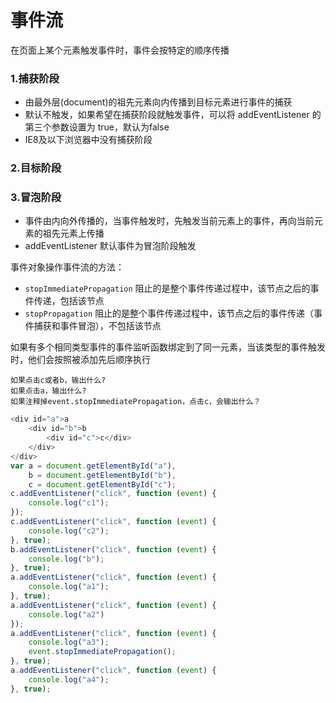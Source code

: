 # 事件流
在页面上某个元素触发事件时，事件会按特定的顺序传播

### 1.捕获阶段
- 由最外层(document)的祖先元素向内传播到目标元素进行事件的捕获
- 默认不触发，如果希望在捕获阶段就触发事件，可以将 addEventListener 的第三个参数设置为 true，默认为false
- IE8及以下浏览器中没有捕获阶段
### 2.目标阶段
### 3.冒泡阶段
- 事件由内向外传播的，当事件触发时，先触发当前元素上的事件，再向当前元素的祖先元素上传播
- addEventListener 默认事件为冒泡阶段触发

事件对象操作事件流的方法：
- `stopImmediatePropagation`
阻止的是整个事件传递过程中，该节点之后的事件传递，包括该节点
- `stopPropagation`
阻止的是整个事件传递过程中，该节点之后的事件传递（事件捕获和事件冒泡），不包括该节点


如果有多个相同类型事件的事件监听函数绑定到了同一元素，当该类型的事件触发时，他们会按照被添加先后顺序执行

```
如果点击c或者b，输出什么?
如果点击a，输出什么?
如果注释掉event.stopImmediatePropagation，点击c，会输出什么？
```
```js
<div id="a">a
    <div id="b">b
        <div id="c">c</div>
    </div>
</div>
var a = document.getElementById("a"),
    b = document.getElementById("b"),
    c = document.getElementById("c");
c.addEventListener("click", function (event) {
    console.log("c1");
});
c.addEventListener("click", function (event) {
    console.log("c2");
}, true);
b.addEventListener("click", function (event) {
    console.log("b");
}, true);
a.addEventListener("click", function (event) {
    console.log("a1");
}, true);
a.addEventListener("click", function (event) {
    console.log("a2")
});
a.addEventListener("click", function (event) {
    console.log("a3");
    event.stopImmediatePropagation();
}, true);
a.addEventListener("click", function (event) {
    console.log("a4");
}, true);
```